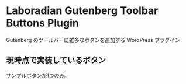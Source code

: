 Laboradian Gutenberg Toolbar Buttons Plugin
============================================

Gutenberg のツールバーに雑多なボタンを追加する WordPress プラグイン

現時点で実装しているボタン
---------------------------

サンプルボタンが1つのみ。

